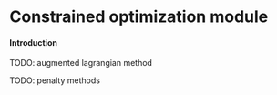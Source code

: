 # Constrained optimization module


#### Introduction

TODO: augmented lagrangian method


TODO: penalty methods

